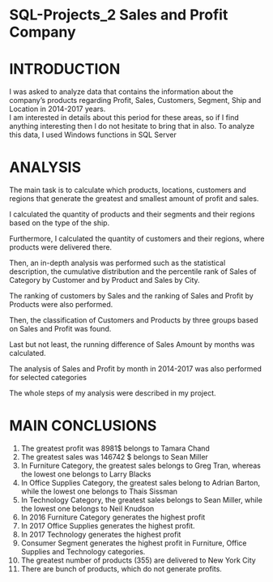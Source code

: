 # SQL-Projects_2 Sales and Profit Company

# INTRODUCTION

I was asked to analyze data that contains the information about the company’s products regarding Profit, Sales, Customers, Segment, Ship and Location in 2014-2017 years.  
I am interested in details about this period for these areas, so if I find anything interesting then I do not hesitate to bring that in also. 
To analyze this data, I used Windows functions in SQL Server 

# ANALYSIS

The main task is to calculate which products, locations, customers and regions that generate the greatest and smallest amount of profit and sales.  

I calculated the quantity of products and their segments and their regions based on the type of the ship.

Furthermore, I calculated the quantity of customers and their regions, where products were delivered there.

Then, an in-depth analysis was performed such as the statistical description, the cumulative distribution and the percentile rank of Sales of Category by Customer and by Product and Sales by City. 

The ranking of customers by Sales and the ranking of Sales and Profit by Products were also performed.

Then, the classification of Customers and Products by three groups based on Sales and Profit was found.

Last but not least, the running difference of Sales Amount by months was calculated. 

The analysis of Sales and Profit by month in 2014-2017 was also performed for selected categories

The whole steps of my analysis were described in my project.

# MAIN CONCLUSIONS

1.	The greatest profit was 8981$ belongs to Tamara Chand
2.	The greatest sales was 146742 $ belongs to Sean Miller
3.	In Furniture Category, the greatest sales belongs to Greg Tran, whereas the lowest one belongs to Larry Blacks
4.	In Office Supplies Category, the greatest sales belong to Adrian Barton, while the lowest one belongs to Thais Sissman
5.	In Technology Category, the greatest sales belongs to Sean Miller, while the lowest one belongs to Neil Knudson
6.	In 2016 Furniture Category generates the highest profit
7.	In 2017 Office Supplies generates the highest profit.
8.	In 2017 Technology generates the highest profit
9.	Consumer Segment generates the highest profit in Furniture, Office Supplies and Technology categories.
10.	The greatest number of products (355) are delivered to New York City 
11.	There are bunch of products, which do not generate profits.
